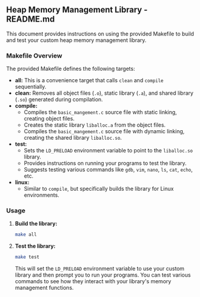 ## Heap Memory Management Library - README.md

This document provides instructions on using the provided Makefile to build and test your custom heap memory management library.

### Makefile Overview

The provided Makefile defines the following targets:

* **all:** This is a convenience target that calls `clean` and `compile` sequentially.
* **clean:** Removes all object files (`.o`), static library (`.a`), and shared library (`.so`) generated during compilation.
* **compile:**
    * Compiles the `basic_mangement.c` source file with static linking, creating object files.
    * Creates the static library `liballoc.a` from the object files.
    * Compiles the `basic_mangement.c` source file with dynamic linking, creating the shared library `liballoc.so`.
* **test:**
    * Sets the `LD_PRELOAD` environment variable to point to the `liballoc.so` library.
    * Provides instructions on running your programs to test the library.
    * Suggests testing various commands like `gdb`, `vim`, `nano`, `ls`, `cat`, `echo`, etc.
* **linux:**
    * Similar to `compile`, but specifically builds the library for Linux environments.

### Usage

1. **Build the library:**

   ```bash
   make all
   ```

2. **Test the library:**

   ```bash
   make test
   ```

   This will set the `LD_PRELOAD` environment variable to use your custom library and then prompt you to run your programs. You can test various commands to see how they interact with your library's memory management functions.


